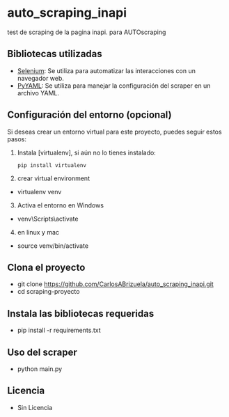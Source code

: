 # auto_scraping_inapi
test de scraping de la pagina inapi. para AUTOscraping

## Bibliotecas utilizadas

- [Selenium](https://selenium-python.readthedocs.io/): Se utiliza para automatizar las interacciones con un navegador web.
- [PyYAML](https://pyyaml.org/): Se utiliza para manejar la configuración del scraper en un archivo YAML.

## Configuración del entorno (opcional)

Si deseas crear un entorno virtual para este proyecto, puedes seguir estos pasos:

1. Instala [virtualenv], si aún no lo tienes instalado:

   ```shell
   pip install virtualenv

2. crear virtual environment
- virtualenv venv

3. Activa el entorno en Windows
- venv\Scripts\activate

4. en linux y mac
- source venv/bin/activate


## Clona el proyecto
- git clone https://github.com/CarlosABrizuela/auto_scraping_inapi.git
- cd scraping-proyecto

## Instala las bibliotecas requeridas
- pip install -r requirements.txt

## Uso del scraper
- python main.py

## Licencia
- Sin Licencia


